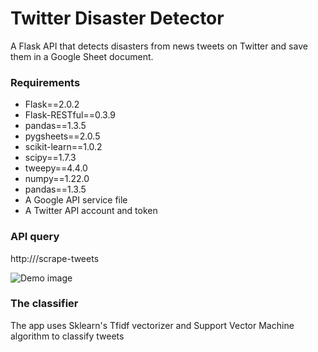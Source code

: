 # Twitter Disaster Detector
A Flask API that detects disasters from news tweets on Twitter and save them in a Google Sheet document.

### Requirements
- Flask==2.0.2
- Flask-RESTful==0.3.9
- pandas==1.3.5
- pygsheets==2.0.5
- scikit-learn==1.0.2
- scipy==1.7.3
- tweepy==4.4.0
- numpy==1.22.0
- pandas==1.3.5
- A Google API service file
- A Twitter API account and token
### API query

http://<hostname>/scrape-tweets

![Demo image](/image/demo.png)
  
### The classifier
The app uses Sklearn's Tfidf vectorizer and Support Vector Machine algorithm to classify tweets
